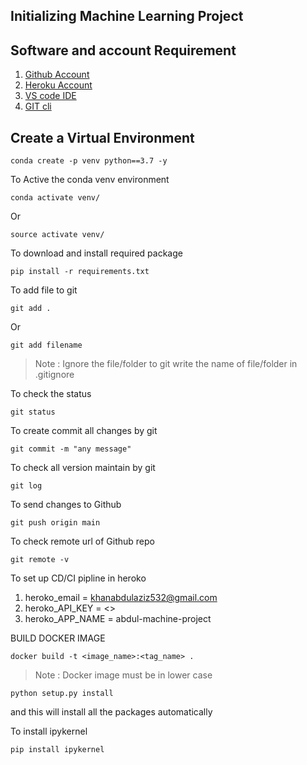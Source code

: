 ## Initializing Machine Learning Project
## Software and account Requirement
1. [Github Account](https://github.com/)
2. [Heroku Account](https://www.heroku.com/)
3. [VS code IDE](https://code.visualstudio.com/)
4. [GIT cli](https://git-scm.com/)

## Create a Virtual Environment
```
conda create -p venv python==3.7 -y

```
To Active the conda venv environment 
```
conda activate venv/
```
Or
```
source activate venv/

```
To download and install required package
```
pip install -r requirements.txt

```
To add file to git 
```
git add .
```
Or
```
git add filename
```
> Note : Ignore the file/folder  to git write the name of file/folder in .gitignore

To check the status 
```
git status
```
To create commit all changes by git
```
git commit -m "any message"

```
To check all version maintain by git
```
git log

```
To send changes to Github
```
git push origin main
```
To check remote url of Github repo
```
git remote -v
```

To set up CD/CI pipline in heroko 
1. heroko_email = khanabdulaziz532@gmail.com
2. heroko_API_KEY = <>
3. heroko_APP_NAME = abdul-machine-project

BUILD DOCKER IMAGE
```
docker build -t <image_name>:<tag_name> .
```
> Note : Docker image must be in lower case

```
python setup.py install
```
and this will install all the packages automatically 

To install ipykernel 
```
pip install ipykernel
```